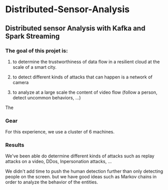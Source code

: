 # Distributed-Sensor-Analysis
## Distributed sensor Analysis with Kafka and Spark Streaming


### The goal of this projet is:

1. to determine the trustworthiness of data flow in a resilient cloud at the scale of a smart city. 

2. to detect different kinds of attacks that can happen is a network of camera

3. to analyze at a large scale the content of video flow (follow a person, detect uncommon behaviors, ...) 




The 


### Gear

For this experience, we use a cluster of 6 machines.

### Results

We've been able do determine different kinds of attacks such as replay attacks on a video, DDos, Inpersonation attacks, ...

We didn't add time to push the human detection further than only detecting people on the screen. 
but we have good ideas such as Markov chains in order to analyze the behavior of the entities.






